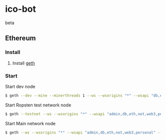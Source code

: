 # ico-bot
beta



## Ethereum

### Install
1) Install [geth](https://github.com/ethereum/go-ethereum/wiki/Installing-Geth#install-on-macos-via-homebrew)


### Start
Start dev node
```bash
$ geth --dev --mine --minerthreads 1 --ws --wsorigins "*" --wsapi "db,eth,net,web3,personal,miner"
```

Start Ropsten test network node
```bash
$ geth --testnet --ws --wsorigins "*" --wsapi "admin,db,eth,net,web3,personal" --cache=1024
```

Start Main network node
```bash
$ geth --ws --wsorigins "*" --wsapi "admin,db,eth,net,web3,personal" --cache=1024
```